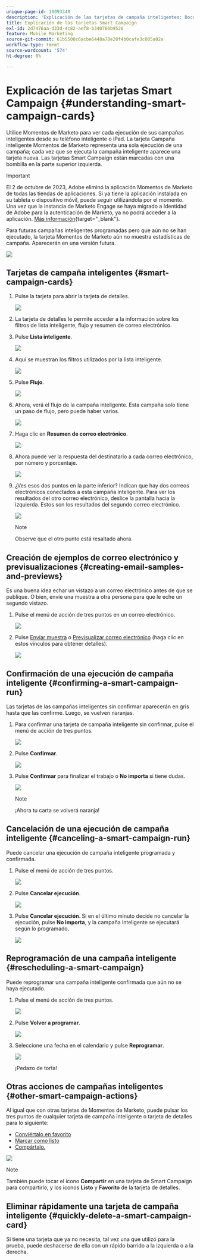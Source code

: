 ```yaml
---
unique-page-id: 10093348
description: 'Explicación de las tarjetas de campaña inteligentes: Documentos de Marketo, documentación del producto'
title: Explicación de las tarjetas Smart Campaign
exl-id: 2d7476aa-d33d-4c82-aef8-b340766b9526
feature: Mobile Marketing
source-git-commit: 61b5500c6acbe6448a70e28f4b0cafe3c005a02a
workflow-type: tm+mt
source-wordcount: '574'
ht-degree: 0%

---
```


# Explicación de las tarjetas Smart Campaign {#understanding-smart-campaign-cards}

Utilice Momentos de Marketo para ver cada ejecución de sus campañas inteligentes desde su teléfono inteligente o iPad. La tarjeta Campaña inteligente Momentos de Marketo representa una sola ejecución de una campaña; cada vez que se ejecuta la campaña inteligente aparece una tarjeta nueva. Las tarjetas Smart Campaign están marcadas con una bombilla en la parte superior izquierda.

>[!IMPORTANT]
>
>El 2 de octubre de 2023, Adobe eliminó la aplicación Momentos de Marketo de todas las tiendas de aplicaciones. Si ya tiene la aplicación instalada en su tableta o dispositivo móvil, puede seguir utilizándola por el momento. Una vez que la instancia de Marketo Engage se haya migrado a Identidad de Adobe para la autenticación de Marketo, ya no podrá acceder a la aplicación. [Más información](https://nation.marketo.com/t5/product-discussions/marketo-events-app-and-marketo-moments-app-end-of-life/m-p/340712/highlight/true#M193869){target="_blank"}.

Para futuras campañas inteligentes programadas pero que aún no se han ejecutado, la tarjeta Momentos de Marketo aún no muestra estadísticas de campaña. Aparecerán en una versión futura.

![](assets/image2015-9-23-10-3a1-3a5.png)

## Tarjetas de campaña inteligentes {#smart-campaign-cards}

1. Pulse la tarjeta para abrir la tarjeta de detalles.

   ![](assets/image2015-9-21-11-3a7-3a52.png)

1. La tarjeta de detalles le permite acceder a la información sobre los filtros de lista inteligente, flujo y resumen de correo electrónico.

1. Pulse **Lista inteligente**.

   ![](assets/image2015-9-21-13-3a31-3a49.png)

1. Aquí se muestran los filtros utilizados por la lista inteligente.

   ![](assets/image2015-9-21-13-3a35-3a29.png)

1. Pulse **Flujo**.

   ![](assets/image2015-9-21-13-3a37-3a20.png)

1. Ahora, verá el flujo de la campaña inteligente. Esta campaña solo tiene un paso de flujo, pero puede haber varios.

   ![](assets/image2015-9-22-15-3a8-3a12.png)

1. Haga clic en **Resumen de correo electrónico**.

   ![](assets/image2015-9-21-13-3a51-3a7.png)

1. Ahora puede ver la respuesta del destinatario a cada correo electrónico, por número y porcentaje.

   ![](assets/image2015-9-21-13-3a59-3a29.png)

1. ¿Ves esos dos puntos en la parte inferior? Indican que hay dos correos electrónicos conectados a esta campaña inteligente. Para ver los resultados del otro correo electrónico, deslice la pantalla hacia la izquierda. Estos son los resultados del segundo correo electrónico.

   ![](assets/image2015-9-21-14-3a4-3a51.png)

   >[!NOTE]
   >
   >Observe que el otro punto está resaltado ahora.

## Creación de ejemplos de correo electrónico y previsualizaciones {#creating-email-samples-and-previews}

Es una buena idea echar un vistazo a un correo electrónico antes de que se publique. O bien, envíe una muestra a otra persona para que le eche un segundo vistazo.

1. Pulse el menú de acción de tres puntos en un correo electrónico.

   ![](assets/image2015-9-22-14-3a54-3a12.png)

1. Pulse [Enviar muestra](/help/marketo/product-docs/core-marketo-concepts/mobile-apps/marketo-moments/working-with-moments/sending-a-sample.md) o [Previsualizar correo electrónico](/help/marketo/product-docs/core-marketo-concepts/mobile-apps/marketo-moments/working-with-moments/previewing-an-email.md) (haga clic en estos vínculos para obtener detalles).

   ![](assets/image2015-9-22-14-3a52-3a11.png)

## Confirmación de una ejecución de campaña inteligente {#confirming-a-smart-campaign-run}

Las tarjetas de las campañas inteligentes sin confirmar aparecerán en gris hasta que las confirme. Luego, se vuelven naranjas.

1. Para confirmar una tarjeta de campaña inteligente sin confirmar, pulse el menú de acción de tres puntos.

   ![](assets/image2015-9-23-10-3a43-3a23.png)

1. Pulse **Confirmar**.

   ![](assets/image2015-9-23-10-3a45-3a51.png)

1. Pulse **Confirmar** para finalizar el trabajo o **No importa** si tiene dudas.

   ![](assets/image2015-9-23-10-3a47-3a28.png)

   >[!NOTE]
   >
   >¡Ahora tu carta se volverá naranja!

## Cancelación de una ejecución de campaña inteligente {#canceling-a-smart-campaign-run}

Puede cancelar una ejecución de campaña inteligente programada y confirmada.

1. Pulse el menú de acción de tres puntos.

   ![](assets/image2015-9-22-14-3a34-3a14.png)

1. Pulse **Cancelar ejecución**.

   ![](assets/image2015-9-22-14-3a35-3a33.png)

1. Pulse **Cancelar ejecución**. Si en el último minuto decide no cancelar la ejecución, pulse **No importa**, y la campaña inteligente se ejecutará según lo programado.

   ![](assets/image2015-9-22-14-3a41-3a26.png)

## Reprogramación de una campaña inteligente {#rescheduling-a-smart-campaign}

Puede reprogramar una campaña inteligente confirmada que aún no se haya ejecutado.

1. Pulse el menú de acción de tres puntos.

   ![](assets/image2015-9-22-14-3a11-3a25.png)

1. Pulse **Volver a programar**.

   ![](assets/image2015-9-22-14-3a13-3a25.png)

1. Seleccione una fecha en el calendario y pulse **Reprogramar**.

   ![](assets/image2015-9-22-14-3a16-3a56.png)

   ¡Pedazo de torta!

## Otras acciones de campañas inteligentes {#other-smart-campaign-actions}

Al igual que con otras tarjetas de Momentos de Marketo, puede pulsar los tres puntos de cualquier tarjeta de campaña inteligente o tarjeta de detalles para lo siguiente:

* [Conviértalo en favorito](/help/marketo/product-docs/core-marketo-concepts/mobile-apps/marketo-moments/working-with-moments/creating-a-favorite.md)
* [Marcar como listo](/help/marketo/product-docs/core-marketo-concepts/mobile-apps/marketo-moments/working-with-moments/marking-it-done.md)
* [Compártalo.](/help/marketo/product-docs/core-marketo-concepts/mobile-apps/marketo-moments/working-with-moments/sharing-a-moment.md)

![](assets/image2015-9-21-14-3a38-3a19.png)

>[!NOTE]
>
>También puede tocar el icono **Compartir** en una tarjeta de Smart Campaign para compartirlo, y los iconos **Listo** y **Favorito** de la tarjeta de detalles.

## Eliminar rápidamente una tarjeta de campaña inteligente {#quickly-delete-a-smart-campaign-card}

Si tiene una tarjeta que ya no necesita, tal vez una que utilizó para la prueba, puede deshacerse de ella con un rápido barrido a la izquierda o a la derecha.
